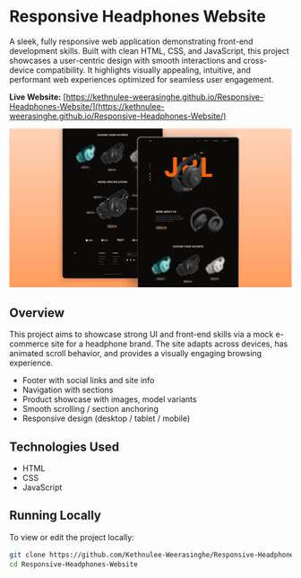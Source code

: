 # Responsive Headphones Website

A sleek, fully responsive web application demonstrating front-end development skills. Built with clean HTML, CSS, and JavaScript, this project showcases a user-centric design with smooth interactions and cross-device compatibility. It highlights visually appealing, intuitive, and performant web experiences optimized for seamless user engagement.

**Live Website:** [https://kethnulee-weerasinghe.github.io/Responsive-Headphones-Website/](https://kethnulee-weerasinghe.github.io/Responsive-Headphones-Website/)

![Website Preview](./preview.png)

## Overview

This project aims to showcase strong UI and front-end skills via a mock e-commerce site for a headphone brand. The site adapts across devices, has animated scroll behavior, and provides a visually engaging browsing experience.

- Footer with social links and site info
- Navigation with sections
- Product showcase with images, model variants
- Smooth scrolling / section anchoring
- Responsive design (desktop / tablet / mobile)     

## Technologies Used

- HTML
- CSS
- JavaScript

## Running Locally

To view or edit the project locally:

```bash
git clone https://github.com/Kethnulee-Weerasinghe/Responsive-Headphones-Website.git
cd Responsive-Headphones-Website
```
